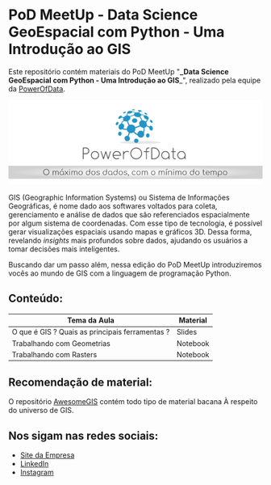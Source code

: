 # PoD MeetUp - Data Science GeoEspacial com Python - Uma Introdução ao GIS

Este repositório contém materiais do PoD MeetUp "**_Data Science GeoEspacial com Python - Uma Introdução ao GIS**_", realizado pela equipe da [PowerOfData](https://www.powerofdata.com.br/#fale-conosco).

![PoD Slogan](https://github.com/gusbruschi13/PoD_MeetUp_GIS_in_Python/blob/master/images/pod_slogan.png)

GIS (Geographic Information Systems) ou Sistema de Informações Geográficas, é nome dado aos softwares voltados para coleta, gerenciamento e análise de dados que são referenciados espacialmente por algum sistema de coordenadas. Com esse tipo de tecnologia, é possível gerar visualizações espaciais usando mapas e gráficos 3D. Dessa forma, revelando _insights_ mais profundos sobre dados, ajudando os usuários a tomar decisões mais inteligentes.

Buscando dar um passo além, nessa edição do PoD MeetUp introduziremos vocês ao mundo de GIS com a linguagem de programação Python.

## Conteúdo:

**Tema da Aula** | **Material**
------------ | -------------
O que é GIS ? Quais as principais ferramentas ? | Slides
Trabalhando com Geometrias | Notebook
Trabalhando com Rasters | Notebook


## Recomendação de material:

O repositório [AwesomeGIS](https://https://github.com/sshuair/awesome-gis) contém todo tipo de material bacana À respeito do universo de GIS.


## Nos sigam nas redes sociais:

* [Site da Empresa](https://www.powerofdata.com.br/#fale-conosco)
* [LinkedIn](https://www.linkedin.com/company/powerofdata/)
* [Instagram](https://www.instagram.com/powerofdata/)

